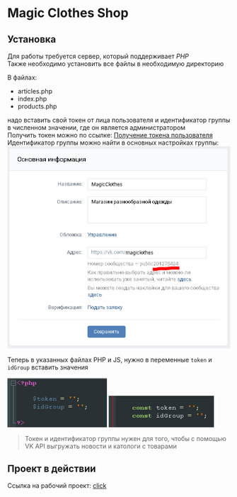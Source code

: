 # Magic Clothes Shop

## Установка
Для работы требуется сервер, который поддерживает *PHP*  
Также необходимо установить все файлы в необходимую директорию  

В файлах:  
* articles.php 
* index.php 
* products.php  

надо вставить свой токен от лица пользователя и идентификатор группы в численном значении, где он является администратором  
Получить токен можно по ссылке: [Получение токена пользователя](https://oauth.vk.com/authorize?client_id=2685278&scope=notify,photos,friends,audio,video,notes,pages,docs,status,questions,offers,wall,groups,messages,notifications,stats,ads,offline&redirect_uri=http://api.vk.com/blank.html&display=page&response_type=token&callback=callbackFunc "Получение токена")  
Идентификатор группы можно найти в основных настройках группы:
![Настройки группы](/readme/mc1.PNG "Настройки группы")

Теперь в указанных файлах PHP и JS, нужно в переменные `token` и `idGroup` вставить значения  

![README1](readme1.png "PHP файл")
![README2](readme2.png "JS файл")

>Токен и идентификатор группы нужен для того, чтобы с помощью VK API выгружать новости и катологи с товарами

## Проект в действии
Ссылка на рабочий проект: [click](https://edgesection.000webhostapp.com/ "рабочий проект")
